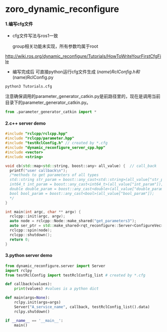 # zoro_dynamic_reconfigure

#### 1.编写cfg文件 

+ cfg文件写法与ros1一致

  group相关功能未实现，所有参数均属于root

http://wiki.ros.org/dynamic_reconfigure/Tutorials/HowToWriteYourFirstCfgFile

+ 编写完成后 可直接python运行cfg文件生成 ($name)RclConfig.h 和 ($name)RclConfig.py

```
python3 Tutorials.cfg
```

​	注意确保调用的parameter_generator_catkin.py是前路径里的，现在是调用当前目录下的parameter_generator_catkin.py。

```python
from .parameter_generator_catkin import *
```


#### 2.c++ server demo

```C++
#include "rclcpp/rclcpp.hpp"
#include "rclcpp/parameter.hpp"
#include "testRclConfig.h" // created by *.cfg
#include "dynamic_reconfigure_server_cpp.hpp"
#include <vector>
#include <string>

void cb(std::map<std::string, boost::any> all_value) {  // call_back 
  printf("user callback\n");
  /*methods to get parameters of all types
  std::string str_param = boost::any_cast<std::string>(all_value["str_param"]);
  int64_t int_param = boost::any_cast<int64_t>(all_value["int_param"]);
  double double_param = boost::any_cast<double>(all_value["double_param"]);
  bool bool_param = boost::any_cast<bool>(all_value["bool_param"]);
  */
}

int main(int argc, char ** argv) {
  rclcpp::init(argc, argv);
  auto node = rclcpp::Node::make_shared("get_parameters3");
  auto ser_ptr = std::make_shared<rqt_reconfigure::Server<ConfigureVec>>(node, cb);
  rclcpp::spin(node);
  rclcpp::shutdown();
  return 0;
}
```



#### 3.python server demo

```python
from dynamic_reconfigure.server import Server
import rclpy
from testRclConfig import testRclConfig_list # created by *.cfg

def callback(values):
    print(values) #values is a python dict 

def main(args=None):
    rclpy.init(args=args)
    Server("A_service_name", callback, testRclConfig_list().data)
    rclpy.shutdown()

if __name__ == '__main__':
    main()
```

